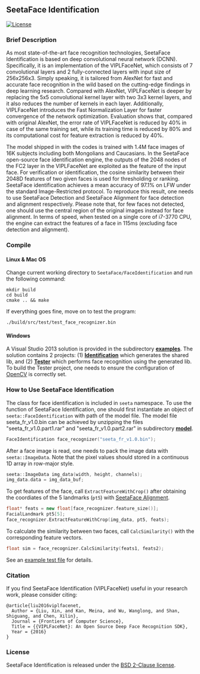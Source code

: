 ## SeetaFace Identification

[![License](https://img.shields.io/badge/license-BSD-blue.svg)](../LICENSE)

### Brief Description

As most state-of-the-art face recognition technologies, SeetaFace Identification is based on deep convolutional neural network (DCNN). Specifically, it is an implementation of the VIPLFaceNet, which consists of 7 convolutional layers and 2 fully-connected layers with input size of 256x256x3. Simply speaking, it is tailored from AlexNet for fast and accurate face recognition in the wild based on the cutting-edge findings in deep learning research. Compared with AlexNet, VIPLFaceNet is deeper by replacing the 5x5 convolutional kernel layer with two 3x3 kernel layers, and it also reduces the number of kernels in each layer. Additionally, VIPLFaceNet introduces the Fast Normalization Layer for faster convergence of the network optimization. Evaluation shows that, compared with original AlexNet, the error rate of VIPLFaceNet is reduced by 40% in case of the same training set, while its training time is reduced by 80% and its computational cost for feature extraction is reduced by 40%. 

The model shipped in with the codes is trained with 1.4M face images of 16K subjects including both Mongolians and Caucasians. In the SeetaFace open-source face identification engine, the outputs of the 2048 nodes of the FC2 layer in the VIPLFaceNet are exploited as the feature of the input face. For verification or identification, the cosine similarity between their 2048D features of two given faces is used for thresholding or ranking. SeetaFace identification achieves a mean accuracy of 97.1% on LFW under the standard Image-Restricted protocol. To reproduce this result, one needs to use SeetaFace Detection and SeetaFace Alignment for face detection and alignment respectively. Please note that, for few faces not detected, one should use the central region of the original images instead for face alignment. In terms of speed, when tested on a single core of i7-3770 CPU, the engine can extract the features of a face in 115ms (excluding face detection and alignment). 


### Compile
    
#### Linux & Mac OS

Change current working directory to `SeetaFace/FaceIdentification` and run the following command:

``` 
mkdir build
cd build
cmake .. && make
```

If everything goes fine, move on to test the program:
```
./build/src/test/test_face_recognizer.bin
```

#### Windows

A Visual Studio 2013 solution is provided in the subdirectory [**examples**](./examples). The solution contains 2 projects:
(1) [**Identification**](./examples/Identification) which generates the shared lib, and (2) [**Tester**](./examples/Tester)
which performs face recognition using the generated lib. To build the Tester project, one needs to ensure the configuration
of [OpenCV](http://opencv.org/) is correctly set.

### How to Use SeetaFace Identification

The class for face identification is included in `seeta` namespace. To use the 
function of SeetaFace Identification, one should first instantiate an object of 
`seeta::FaceIdentification` with path of the model file. The model file seeta_fr_v1.0.bin can be achieved by unzipping the files "seeta_fr_v1.0.part1.rar" and "seeta_fr_v1.0.part2.rar" in subdirectory [**model**](./model).  

```c++
FaceIdentification face_recognizer("seeta_fr_v1.0.bin");
```

After a face image is read, one needs to pack the image data with `seeta::ImageData`. 
Note that the pixel values should stored in a continuous 1D array in row-major 
style.

```c++
seeta::ImageData img_data(width, height, channels);
img_data.data = img_data_buf;
```

To get features of the face, call `ExtractFeatureWithCrop()` after obtaining the coordiates of the
5 landmarks (`pt5`) with [SeetaFace Alignment](https://github.com/seetaface/SeetaFaceEngine/tree/master/FaceAlignment).

```c++
float* feats = new float[face_recognizer.feature_size()];
FacialLandmark pt5[5];
face_recognizer.ExtractFeatureWithCrop(img_data, pt5, feats);
```

To calculate the similarity between two faces, call `CalcSimilarity()` with the corresponding feature vectors.

```c++
float sim = face_recognizer.CalcSimilarity(feats1, feats2);
```
See an [example test file](./src/test/test_face_recognizer.cpp) for details.

### Citation

If you find SeetaFace Identification (VIPLFaceNet) useful in your research work, please consider citing:

    @article{liu2016viplfacenet,
      Author = {Liu, Xin, and Kan, Meina, and Wu, Wanglong, and Shan, Shiguang, and Chen, Xilin},
      Journal = {Frontiers of Computer Science},
      Title = {{VIPLFaceNet}: An Open Source Deep Face Recognition SDK},
      Year = {2016}
    }

### License

SeetaFace Identification is released under the [BSD 2-Clause license](../LICENSE).
